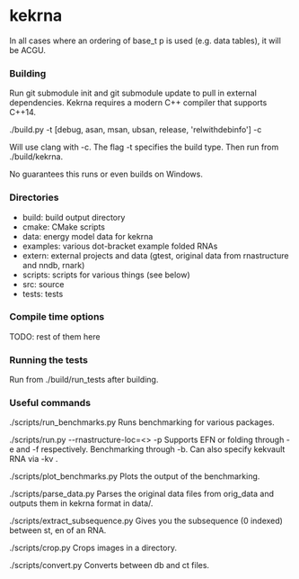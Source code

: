 # kekrna

In all cases where an ordering of base_t p is used (e.g. data tables), it will be ACGU.

### Building

Run git submodule init and git submodule update to pull in external dependencies. 
Kekrna requires a modern C++ compiler that supports C++14.

./build.py -t [debug, asan, msan, ubsan, release, 'relwithdebinfo'] -c

Will use clang with -c. The flag -t specifies the build type. Then run from ./build/kekrna.

No guarantees this runs or even builds on Windows.

### Directories

- build: build output directory
- cmake: CMake scripts
- data: energy model data for kekrna
- examples: various dot-bracket example folded RNAs
- extern: external projects and data (gtest, original data from rnastructure and nndb, rnark)
- scripts: scripts for various things (see below)
- src: source
- tests: tests


### Compile time options

TODO: rest of them here

### Running the tests
Run from ./build/run_tests after building.

### Useful commands

./scripts/run_benchmarks.py
Runs benchmarking for various packages.

./scripts/run.py --rnastructure-loc=<> -p <ct or db filename>
Supports EFN or folding through -e and -f respectively. Benchmarking through -b.
Can also specify kekvault RNA via -kv <kekvault name>.

./scripts/plot_benchmarks.py
Plots the output of the benchmarking.

./scripts/parse_data.py
Parses the original data files from orig_data and outputs them in kekrna format in data/.

./scripts/extract_subsequence.py
Gives you the subsequence (0 indexed) between st, en of an RNA.

./scripts/crop.py
Crops images in a directory.

./scripts/convert.py
Converts between db and ct files.

